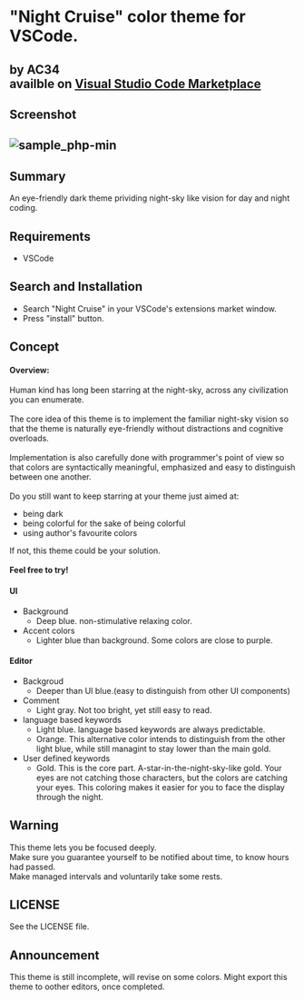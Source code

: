 # "Night Cruise" color theme for VSCode.

by AC34<br>
availble on [Visual Studio Code Marketplace](https://marketplace.visualstudio.com/items?itemName=AC34.vscode-night-cruise)
---

## Screenshot
![sample_php-min](https://user-images.githubusercontent.com/54232441/71622872-11596880-2c1c-11ea-8ddd-5530d680b501.png)
---
## Summary
  An eye-friendly dark theme prividing night-sky like vision for day and night coding.

## Requirements
 - VSCode

## Search and Installation
  - Search "Night Cruise" in your VSCode's extensions market window.
  - Press "install" button.

## Concept
####  Overview:
 Human kind has long been starring at the night-sky, across any civilization you can enumerate.<br><br>
 The core idea of this theme is to implement the familiar night-sky vision so that the theme is naturally eye-friendly without distractions and cognitive overloads.<br><br>
 Implementation is also carefully done with programmer's point of view so that colors are syntactically meaningful, emphasized and easy to distinguish between one another.<br><br>
 Do you still want to keep starring at your theme just aimed at:
  - being dark
  - being colorful for the sake of being colorful
  - using author's favourite colors

 If not, this theme could be your solution.<br><br>
 **Feel free to try!**

#### UI
   - Background
     - Deep blue. non-stimulative relaxing color.
   - Accent colors
     - Lighter blue than background. Some colors are close to purple.

#### Editor
   - Backgroud
      - Deeper than UI blue.(easy to distinguish from other UI components)
   - Comment
      - Light gray. Not too bright, yet still easy to read.
   - language based keywords
      - Light blue.  language based keywords are always predictable.
      - Orange. This alternative color intends to distinguish from the other light blue, while still managint to stay lower than the main gold.
   - User defined keywords
      - Gold. This is the core part. A-star-in-the-night-sky-like gold. Your eyes are not catching those characters, but the colors are catching your eyes. This coloring makes it easier for you to face the display through the night.

## Warning
This theme lets you be focused deeply.<br>
Make sure you guarantee yourself to be notified about time, to know hours had passed.<br>
Make managed intervals and voluntarily take some rests.

## LICENSE
See the LICENSE file.

## Announcement
This theme is still incomplete, will revise on some colors.
Might export this theme to oother editors, once completed.
